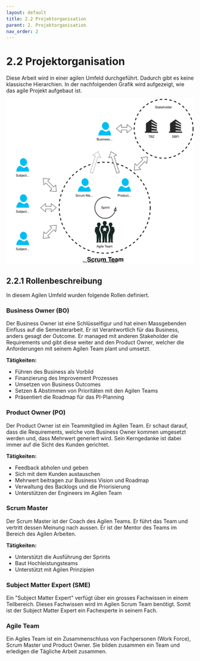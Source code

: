 ```yaml
---
layout: default
title: 2.2 Projektorganisation
parent: 2. Projektorganisation
nav_order: 2
---
```


# 2.2 Projektorganisation

Diese Arbeit wird in einer agilen Umfeld durchgeführt. Dadurch gibt es keine klassische Hierarchien. In der nachfolgenden Grafik wird aufgezeigt, wie das agile Projekt aufgebaut ist.

![2023_Projektorganisation](../../resources/images/projectorganization.svg)

## 2.2.1 Rollenbeschreibung

In diesem Agilen Umfeld wurden folgende Rollen definiert.

### Business Owner (BO)

Der Business Owner ist eine Schlüsselfigur und hat einen Massgebenden Einfluss auf die Semesterarbeit. Er ist Verantwortlich für das Business, anders gesagt der Outcome. Er managed mit anderen Stakeholder die Requirements und gibt diese weiter and den Product Owner, welcher die Anforderungen mit seinem Agilen Team plant und umsetzt.

**Tätigkeiten:**

- Führen des Business als Vorbild
- Finanzierung des Improvement Prozesses
- Umsetzen von Business Outcomes
- Setzen & Abstimmen von Prioritäten mit den Agilen Teams
- Präsentiert die Roadmap für das PI-Planning

### Product Owner (PO)

Der Product Owner ist ein Teammitglied im Agilen Team. Er schaut darauf, dass die Requirements, welche vom Business Owner kommen umgesetzt werden und, dass Mehrwert generiert wird. Sein Kerngedanke ist dabei immer auf die Sicht des Kunden gerichtet.

**Tätigkeiten:**

- Feedback abholen und geben
- Sich mit dem Kunden austauschen
- Mehrwert beitragen zur Business Vision und Roadmap
- Verwaltung des Backlogs und die Priorisierung
- Unterstützen der Engineers im Agilen Team

### Scrum Master

Der Scrum Master ist der Coach des Agilen Teams. Er führt das Team und vertritt dessen Meinung nach aussen. Er ist der Mentor des Teams im Bereich des Agilen Arbeiten.

**Tätigkeiten:**

- Unterstützt die Ausführung der Sprints
- Baut Hochleistungsteams
- Unterstützt mit Agilen Prinzipien

### Subject Matter Expert (SME)

Ein "Subject Matter Expert" verfügt über ein grosses Fachwissen in einem Teilbereich. Dieses Fachwissen wird im Agilen Scrum Team benötigt. Somit ist der Subject Matter Expert ein Fachexperte in seinem Fach.

### Agile Team

Ein Agiles Team ist ein Zusammenschluss von Fachpersonen (Work Force), Scrum Master und Product Owner. Sie bilden zusammen ein Team und erledigen die Tägliche Arbeit zusammen.
